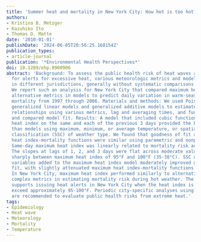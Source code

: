 ```yaml
---
title: 'Summer heat and mortality in New York City: How hot is too hot?'
authors:
- Kristina B. Metzger
- Kazuhiko Ito
- Thomas D. Matte
date: '2010-01-01'
publishDate: '2024-06-05T20:56:25.168154Z'
publication_types:
- article-journal
publication: '*Environmental Health Perspectives*'
doi: 10.1289/ehp.0900906
abstract: 'Background: To assess the public health risk of heat waves and to set criteria
  for alerts for excessive heat, various meteorologic metrics and models are used
  in different jurisdictions, generally without systematic comparisons of alternatives.
  We report such an analysis for New York City that compared maximum heat index with
  alternative metrics in models to predict daily variation in warm-season natural-cause
  mortality from 1997 through 2006. Materials and methods: We used Poisson time-series
  generalized linear models and generalized additive models to estimate weather-mortality
  relationships using various metrics, lag and averaging times, and functional forms
  and compared model fit. Results: A model that included cubic functions of maximum
  heat index on the same and each of the previous 3 days provided the best fit, better
  than models using maximum, minimum, or average temperature, or spatial synoptic
  classification (SSC) of weather type. We found that goodness of fit and maximum
  heat index-mortality functions were similar using parametric and nonparametric models.
  Same-day maximum heat index was linearly related to mortality risk across its range.
  The slopes at lags of 1, 2, and 3 days were flat across moderate values but increased
  sharply between maximum heat index of 95°F and 100°F (35-38°C). SSC or other meteorologic
  variables added to the maximum heat index model moderately improved goodness of
  fit, with slightly attenuated maximum heat index-mortality functions. Conclusions:
  In New York City, maximum heat index performed similarly to alternative and more
  complex metrics in estimating mortality risk during hot weather. The linear relationship
  supports issuing heat alerts in New York City when the heat index is forecast to
  exceed approximately 95-100°F. Periodic city-specific analyses using recent data
  are recommended to evaluate public health risks from extreme heat.'
tags:
- Epidemiology
- Heat wave
- Meteorology
- Mortality
- Temperature
---
```

